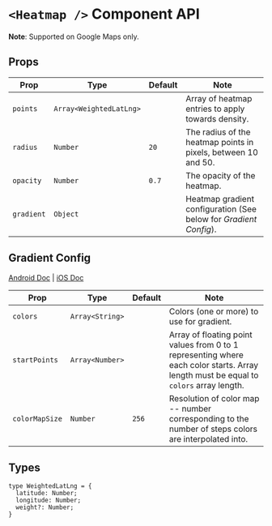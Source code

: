 # `<Heatmap />` Component API

**Note**: Supported on Google Maps only.

## Props

| Prop | Type | Default | Note |
|---|---|---|---|
| `points` | `Array<WeightedLatLng>` |  | Array of heatmap entries to apply towards density.
| `radius` | `Number` | `20` | The radius of the heatmap points in pixels, between 10 and 50.
| `opacity` | `Number` | `0.7` | The opacity of the heatmap.
| `gradient` | `Object` |  | Heatmap gradient configuration (See below for *Gradient Config*).


## Gradient Config

[Android Doc](https://developers.google.com/maps/documentation/android-sdk/utility/heatmap#custom) | [iOS Doc](https://developers.google.com/maps/documentation/ios-sdk/utility/heatmap#customize)

| Prop | Type | Default | Note |
|---|---|---|---|
| `colors` | `Array<String>` |  | Colors (one or more) to use for gradient.
| `startPoints` | `Array<Number>` |  | Array of floating point values from 0 to 1 representing where each color starts. Array length must be equal to `colors` array length.
| `colorMapSize` | `Number` | `256` | Resolution of color map -- number corresponding to the number of steps colors are interpolated into.


## Types

```
type WeightedLatLng = {
  latitude: Number;
  longitude: Number;
  weight?: Number;
}
```
